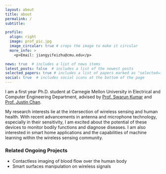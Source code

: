 ```yaml
---
layout: about
title: about
permalink: /
subtitle: 

profile:
  align: right
  image: prof_pic.jpg
  image_circular: true # crops the image to make it circular
  more_info: >
    <p>Email: jiangyifeizhu@cmu.edu</p>

news: true  # includes a list of news items
latest_posts: false  # includes a list of the newest posts
selected_papers: true # includes a list of papers marked as "selected={true}"
social: true  # includes social icons at the bottom of the page
---
```


I am a first year Ph.D. student at Carnegie Mellon University in Electrical and Computer Engineering Department, advised by <a href="https://swarunkumar.com/">Prof. Swarun Kumar</a> and <a href="https://www.cs.cmu.edu/~justinc3/">Prof. Justin Chan</a>. 

My research interests lie at the intersection of wireless sensing and human health. With recent advancements in antenna and microphone technology, especially in their sensitivity, I am excited about the potential of these devices to monitor bodily functions and diagnose diseases. I am also interested in smart home applications and the capabilities of machine learning within the wireless sensing community.

### Related Ongoing Projects
- Contactless imaging of blood flow over the human body
- Smart surfaces manipulation on wireless signals

